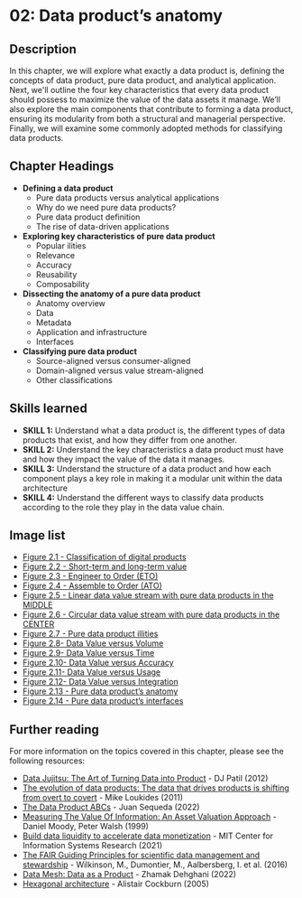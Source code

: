 # 02: Data product’s anatomy 

## Description
In this chapter, we will explore what exactly a data product is, defining the concepts of data product, pure data product, and analytical application. 
Next, we'll outline the four key characteristics that every data product should possess to maximize the value of the data assets it manage. We’ll also explore the main components that contribute to forming a data product, ensuring its modularity from both a structural and managerial perspective.
Finally, we will examine some commonly adopted methods for classifying data products.

## Chapter Headings  
* **Defining a data product**
  * Pure data products versus analytical applications
  * Why do we need pure data products?
  * Pure data product definition
  * The rise of data-driven applications 
* **Exploring key characteristics of pure data product**
  * Popular ilities
  * Relevance
  * Accuracy
  * Reusability
  * Composability
* **Dissecting the anatomy of a pure data product**
  * Anatomy overview
  * Data
  * Metadata
  * Application and infrastructure
  * Interfaces 
* **Classifying pure data product**
  * Source-aligned versus consumer-aligned
  * Domain-aligned versus value stream-aligned
  * Other classifications 
 
## Skills learned
* **SKILL 1:** Understand what a data product is, the different types of data products that exist, and how they differ from one another.
* **SKILL 2:** Understand the key characteristics a data product must have and how they impact the value of the data it manages.
* **SKILL 3:** Understand the structure of a data product and how each component plays a key role in making it a modular unit within the data architecture
* **SKILL 4:** Understand the different ways to classify data products according to the role they play in the data value chain.
 

## Image list
* [Figure 2.1 - Classification of digital products](./images/chapter-02-Fig-01-Data-products.png)
* [Figure 2.2 - Short-term and long-term value](./chapter-02-Fig-02-Short-term-and-long-term-value.png)
* [Figure 2.3 - Engineer to Order (ETO)](./images/chapter-02-Fig-03-Engineer-to-order.png)
* [Figure 2.4 - Assemble to Order (ATO)](./images/chapter-02-Fig-04-Assemble-to-order.png)
* [Figure 2.5 - Linear data value stream with pure data products in the MIDDLE](./images/chapter-02-Fig-05-PDP-in-the-middle.png)
* [Figure 2.6 - Circular data value stream with pure data products in the CENTER ](/images/chapter-02-Fig-06-PDP-in-the-center.png)
* [Figure 2.7 - Pure data product illities](/images/chapter-02-Fig-07-PDP-Characteristics.png)
* [Figure 2.8- Data Value versus Volume](./images/chapter-02-Fig-08-Data-value-vs-volume.png)
* [Figure 2.9- Data Value versus Time](./images/chapter-02-Fig-09-Data-value-vs-time.png)
* [Figure 2.10- Data Value versus Accuracy](./images/chapter-02-Fig-10-Data-value-vs-accuracy.png.drawio.png)
* [Figure 2.11- Data Value versus Usage](./images/chapter-02-Fig-11-Data-value-vs-usage.png.drawio.png)
* [Figure 2.12- Data Value versus Integration](./images/chapter-02-Fig-12-Data-value-vs-integration.png.drawio.png)
* [Figure 2.13 - Pure data product’s anatomy](./images/chapter-02-Fig-13-PDP-anatomy.png)
* [Figure 2.14 - Pure data product’s interfaces](./images/chapter-02-Fig-14-Ports.png)

## Further reading 
For more information on the topics covered in this chapter, please see the following resources: 

* [Data Jujitsu: The Art of Turning Data into Product](https://www.amazon.com/Data-Jujitsu-Turning-into-Product-ebook/dp/B008HMN5BE/) - DJ Patil (2012) 
* [The evolution of data products: The data that drives products is shifting from overt to covert](http://radar.oreilly.com/2011/09/evolution-of-data-products.html) - Mike Loukides (2011) 
* [The Data Product ABCs](https://www.datasciencecentral.com/data-product-framework/) - Juan Sequeda (2022) 
* [Measuring The Value Of Information: An Asset Valuation Approach](https://www.semanticscholar.org/paper/Measuring-the-Value-Of-Information-An-Asset-Moody-Walsh/bc8ee8f7e8509db17e85f8108d41ef3bed5f13cc) - Daniel Moody, Peter Walsh (1999)  
* [Build data liquidity to accelerate data monetization](https://cisr.mit.edu/publication/2021_0501_DataLiquidity_WixomPiccoli) - MIT Center for Information Systems Research (2021) 
* [The FAIR Guiding Principles for scientific data management and stewardship](https://www.nature.com/articles/sdata201618) - Wilkinson, M., Dumontier, M., Aalbersberg, I. et al. (2016) 
* [Data Mesh: Data as a Product](https://www.thoughtworks.com/about-us/events/webinars/core-principles-of-data-mesh/data-as-a-product) - Zhamak Dehghani (2022) 
* [Hexagonal architecture](https://alistair.cockburn.us/hexagonal-architecture/) - Alistair Cockburn (2005) 
